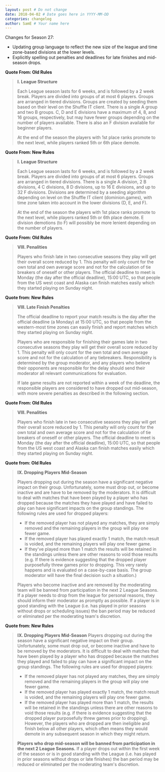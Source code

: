 ```yaml
---
layout: post # Do not change
date: 2018-04-02 # Date goes here in YYYY-MM-DD
categories: changelog
author: SamE # Your name here
---
```


Changes for Season 27:
* Updating group language to reflect the new size of the league and time zone-based divisions at the lower levels.
* Explicitly spelling out penalties and deadlines for late finishes and mid-season drops.

**Quote From: Old Rules**
> **I. League Structure**
>
> Each League season lasts for 6 weeks, and is followed by a 2 week break. Players are divided into groups of at most 6 players. Groups are arranged in tiered divisions. Groups are created by seeding them based on their level on the Shuffle IT client. There is a single A group and two B groups. C, D and E divisions have a maximum of 4, 8, and 16 groups, respectively, but may have fewer groups depending on the number of players available. There is also an F division available for beginner players.
>
> At the end of the season the players with 1st place ranks promote to the next level, while players ranked 5th or 6th place demote.

**Quote From: New Rules**
> **I. League Structure**
>
> Each League season lasts for 6 weeks, and is followed by a 2 week break. Players are divided into groups of at most 6 players. Groups are arranged in tiered divisions. There is a single A division, 2 B divisions, 4 C divisions, 8 D divisions, up to 16 E divisions, and up to 32 F divisions. Divisions are determined by a seeding algorithm depending on level on the Shuffle IT client (dominion.games), with time zone taken into account in the lower divisions (D, E, and F).
>
> At the end of the season the players with 1st place ranks promote to the next level, while players ranked 5th or 6th place demote. E division demotions (to F) will possibly be more lenient depending on the number of players.

**Quote From: Old Rules**
> **VIII. Penalities**
>
> Players who finish late in two consecutive seasons they play will get their overall score reduced by 1. This penalty will only count for the own total and own average score and not for the calculation of tie breakers of oneself or other players. The official deadline to meet is Monday (the day after the official deadline), 15:00 UTC, so that people from the US west coast and Alaska can finish matches easily which they started playing on Sunday night.

**Quote from: New Rules**
> **VIII. Late Finish Penalties**
>
> The official deadline to report your match results is the day after the official deadline (a Monday) at 15:00 UTC, so that people from the western-most time zones can easily finish and report matches which they started playing on Sunday night.
>
> Players who are responsible for finishing their games late in two consecutive seasons they play will get their overall score reduced by 1. This penalty will only count for the own total and own average score and not for the calculation of any tiebreakers. Responsibility is determined by the group moderator, and any players who believe their opponents are responsible for the delay should send their moderator all relevant communications for evaluation.
>
> If late game results are not reported within a week of the deadline, the responsible players are considered to have dropped out mid-season, with more severe penalties as described in the following section.

**Quote From: Old Rules**
> **VIII. Penalities**
>
> Players who finish late in two consecutive seasons they play will get their overall score reduced by 1. This penalty will only count for the own total and own average score and not for the calculation of tie breakers of oneself or other players. The official deadline to meet is Monday (the day after the official deadline), 15:00 UTC, so that people from the US west coast and Alaska can finish matches easily which they started playing on Sunday night.

**Quote from: Old Rules**
> **IX. Dropping Players Mid-Season**
>
> Players dropping out during the season have a significant negative impact on their group. Unfortunately, some must drop out, or become inactive and are have to be removed by the moderators. It is difficult to deal with matches that have been played by a player who has dropped because the matches they have played and have failed to play can have significant impacts on the group standings. The following rules are used for dropped players:
>
> * If the removed player has not played any matches, they are simply removed and the remaining players in the group will play one fewer game.
> * If the removed player has played exactly 1 match, the match result is voided, and the remaining players will play one fewer game.
> * If they've played more than 1 match the results will be retained in the standings unless there are other reasons to void those results (e.g. If there is evidence suggesting that the dropped player purposefully threw games prior to dropping. This very rarely happens and is evaluated on a case-by-case basis. The group moderator will have the final decision such a situation.)
>
> Players who become inactive and are removed by the moderating team will be banned from participation in the next 2 League Seasons. If a player needs to drop from the league for personal reasons, they should inform their moderator as promptly as possible. If a player is in good standing with the League (i.e. has played in prior seasons without drops or scheduling issues) the ban period may be reduced or eliminated per the moderating team's discretion.

**Quote from: New Rules**
> **IX. Dropping Players Mid-Season**
> Players dropping out during the season have a significant negative impact on their group. Unfortunately, some must drop out, or become inactive and have to be removed by the moderators. It is difficult to deal with matches that have been played by a player who has dropped because the matches they played and failed to play can have a significant impact on the group standings. The following rules are used for dropped players:
> * If the removed player has not played any matches, they are simply removed and the remaining players in the group will play one fewer game.
> * If the removed player has played exactly 1 match, the match result is voided, and the remaining players will play one fewer game.
> * If the removed player has played more than 1 match, the results will be retained in the standings unless there are other reasons to void those results (e.g. if there is evidence suggesting that the dropped player purposefully threw games prior to dropping). However, the players who are dropped are then ineligible and finish below all other players, which often means they would demote in any subsequent season in which they might return.
>
> **Players who drop mid-season will be banned from participation in the next 2 League Seasons.** If a player drops out within the first week of the season or is in good standing with the League (i.e. has played in prior seasons without drops or late finishes) the ban period may be reduced or eliminated per the moderating team's discretion.
